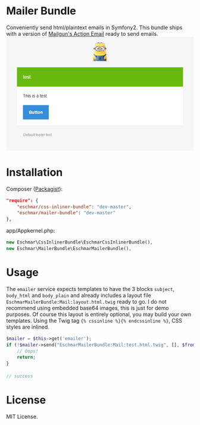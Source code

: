 # Mailer Bundle
Conveniently send html/plaintext emails in Symfony2. This bundle ships with a version of [Mailgun's Action Email](https://github.com/mailgun/transactional-email-templates) ready to send emails.
![test.html.twig](https://raw.githubusercontent.com/eschmar/mailer-bundle/master/test.html.twig.jpg)

# Installation
Composer (<a href="https://packagist.org/packages/eschmar/mailer-bundle" target="_blank">Packagist</a>):
```json
"require": {
    "eschmar/css-inliner-bundle": "dev-master",
    "eschmar/mailer-bundle": "dev-master"
},
```

app/Appkernel.php:
```php
new Eschmar\CssInlinerBundle\EschmarCssInlinerBundle(),
new Eschmar\MailerBundle\EschmarMailerBundle(),
```

# Usage
The ``emailer`` service expects templates to have the 3 blocks ``subject``, ``body_html`` and ``body_plain`` and already includes a layout file ``EschmarMailerBundle:Mail:layout.html.twig`` ready to go. I do not recommend using embedded base64 images, this is just for demo purposes. Of course this layout is entirely optional, you may build your own templates. Using the Twig tag ``{% cssinline %}{% endcssinline %}``, CSS styles are inlined.

````php
$mailer = $this->get('emailer');
if (!$mailer->send("EschmarMailerBundle:Mail:test.html.twig", [], $from, $to[, $bcc])) {
    // Oops!
    return;
}

// success
````

# License
MIT License.